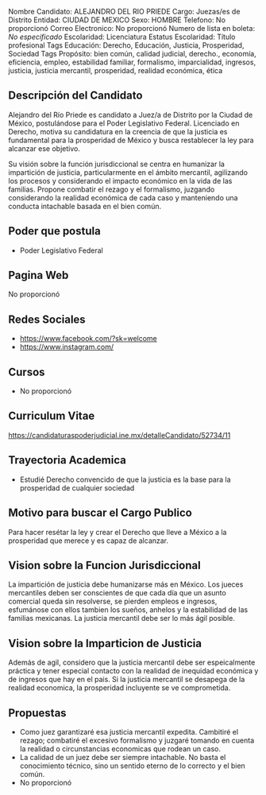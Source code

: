 Nombre Candidato: ALEJANDRO DEL RIO PRIEDE
Cargo: Juezas/es de Distrito
Entidad: CIUDAD DE MEXICO
Sexo: HOMBRE
Telefono: No proporcionó
Correo Electronico: No proporcionó
Numero de lista en boleta: *No especificado*
Escolaridad: Licenciatura
Estatus Escolaridad: Título profesional
Tags Educación: Derecho, Educación, Justicia, Prosperidad, Sociedad
Tags Propósito: bien común, calidad judicial, derecho., economía, eficiencia, empleo, estabilidad familiar, formalismo, imparcialidad, ingresos, justicia, justicia mercantil, prosperidad, realidad económica, ética


## Descripción del Candidato 

Alejandro del Río Priede es candidato a Juez/a de Distrito por la Ciudad de México, postulándose para el Poder Legislativo Federal. Licenciado en Derecho, motiva su candidatura en la creencia de que la justicia es fundamental para la prosperidad de México y busca restablecer la ley para alcanzar ese objetivo.

Su visión sobre la función jurisdiccional se centra en humanizar la impartición de justicia, particularmente en el ámbito mercantil, agilizando los procesos y considerando el impacto económico en la vida de las familias. Propone combatir el rezago y el formalismo, juzgando considerando la realidad económica de cada caso y manteniendo una conducta intachable basada en el bien común.


## Poder que postula

- Poder Legislativo Federal


## Pagina Web

No proporcionó


## Redes Sociales

- https://www.facebook.com/?sk=welcome
- https://www.instagram.com/


## Cursos

- No proporcionó


## Curriculum Vitae

https://candidaturaspoderjudicial.ine.mx/detalleCandidato/52734/11


## Trayectoria Academica

- Estudié Derecho convencido de que la justicia es la base para la prosperidad de cualquier sociedad


## Motivo para buscar el Cargo Publico

Para hacer resétar la ley y crear el Derecho que lleve a México a la prosperidad que merece y es capaz de alcanzar.


## Vision sobre la Funcion Jurisdiccional

La impartición de justicia debe humanizarse más en México. Los jueces mercantiles deben ser conscientes de que cada día que un asunto comercial queda sin resolverse, se pierden empleos e ingresos, esfumánose con ellos tambien los sueños, anhelos y la estabilidad de las familias mexicanas. La justicia mercantil debe ser lo más ágil posible.


## Vision sobre la Imparticion de Justicia

Además de agil, considero que la justicia mercantil debe ser espeicalmente práctica y tener especial contacto con la realidad de inequidad económica y de ingresos que hay en el pais. Si la justicia mercantil se desapega de la realidad economica, la prosperidad incluyente se ve comprometida.


## Propuestas

- Como juez garantizaré esa justicia mercantil expedita. Cambitiré el rezago; combatiré el excesivo formalismo y juzgaré tomando en cuenta la realidad o circunstancias economicas que rodean un caso.
- La calidad de un juez debe ser siempre intachable. No basta el conocimiento técnico, sino un sentido eterno de lo correcto y el bien común.
- No proporcionó

